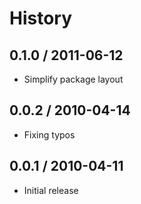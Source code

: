 # History #

## 0.1.0 / 2011-06-12 ##

  - Simplify package layout

## 0.0.2 / 2010-04-14 ##

  - Fixing typos

## 0.0.1 / 2010-04-11 ##

  - Initial release
